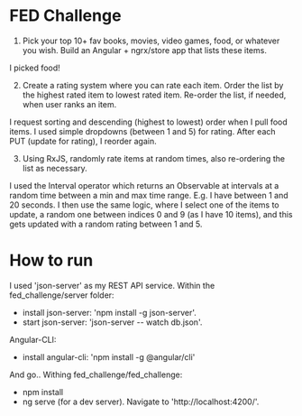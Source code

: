 # FED Challenge

1. Pick your top 10+ fav books, movies, video games, food, or whatever you wish. Build an Angular + ngrx/store app that lists these items.

I picked food!

2. Create a rating system where you can rate each item.  Order the list by the highest rated item to lowest rated item. Re-order the list, if needed, when user ranks an item.

I request sorting and descending (highest to lowest) order when I pull food items. I used simple dropdowns (between 1 and 5) for rating. After each PUT (update for rating), I reorder again.

3. Using RxJS, randomly rate items at random times, also re-ordering the list as necessary.

I used the Interval operator which returns an Observable at intervals at a random time between a min and max time range. E.g. I have between 1 and 20 seconds. I then use the same logic, where I select one of the items to update, a random one between indices 0 and 9 (as I have 10 items), and this gets updated with a random rating between 1 and 5.

# How to run

I used 'json-server' as my REST API service. Within the fed_challenge/server folder:

- install json-server: 'npm install -g json-server'.
- start json-server: 'json-server -- watch db.json'.

Angular-CLI:

- install angular-cli: 'npm install -g @angular/cli'

And go..
Withing fed_challenge/fed_challenge:
- npm install
- ng serve (for a dev server). Navigate to 'http://localhost:4200/'.
